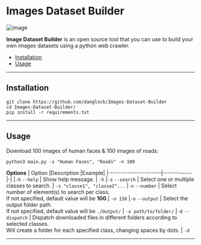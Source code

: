 # Images Dataset Builder

![image](https://user-images.githubusercontent.com/66858782/225959951-b5f5b0cd-f6af-4771-ab9e-8f3ab6bae73e.png)

**Image Dataset Builder** is an open source tool that you can use to build your own images datasets using a python web crawler.

- [Installation](#installation)
- [Usage](#usage)


***
## Installation
```
git clone https://github.com/danglock/Images-Dataset-Builder
cd Images-Dataset-Builder/
pip install -r requirements.txt
```

***
## Usage

Download 100 images of human faces & 100 images of roads:
```
python3 main.py -s "Human Faces", "Roads" -n 100
```

**Options**
| Option               |Description |Example|
|----------------------|------------|-|
|``-h`` ``--help``     | Show help message. | ``-h``
|``-s`` ``--search``   | Select one or multiple classes to search. | ``-s "classe1", "classe2"...``
|``-n`` ``--number``   | Select number of element(s) to search per class.<br>If not specified, default value will be **100**.| ``-n 150``
|``-o`` ``--output``   | Select the output folder path.<br>If not specified, default value will be ``./Output/`` | ``-o path/to/folder/``
|``-d`` ``--dispatch`` | Dispatch downloaded files in different folders according to selected classes.<br> Will create a folder for each specified class, changing spaces by dots. | ``-d``


***
